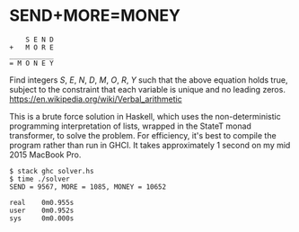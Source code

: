 # SEND+MORE=MONEY

```
    S E N D
+   M O R E
___________
= M O N E Y
```

Find integers *S*, *E*, *N*, *D*, *M*, *O*, *R*, *Y* such that the above equation holds true, subject to the constraint that each variable is unique and no leading zeros. <https://en.wikipedia.org/wiki/Verbal_arithmetic>

This is a brute force solution in Haskell, which uses the non-deterministic programming interpretation of lists, wrapped in the StateT monad transformer, to solve the problem. For efficiency, it's best to compile the program rather than run in GHCI. It takes approximately 1 second on my mid 2015 MacBook Pro.

```
$ stack ghc solver.hs
$ time ./solver
SEND = 9567, MORE = 1085, MONEY = 10652

real    0m0.955s
user    0m0.952s
sys     0m0.000s
```

